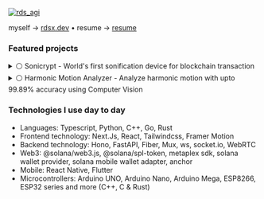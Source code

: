 [![rds_agi](https://github.com/rudrodip/rudrodip/assets/77154365/0699adb3-7354-4c18-b030-1aa9578845ad)](https://rdsx.dev)

myself &rarr; [rdsx.dev](https://rdsx.dev) • resume &rarr; [resume](https://drive.google.com/file/d/1HEX_TzOW2YgVPsBTcHtsxiVTT7xz-f7M/view?usp=sharing)

### Featured projects

<details>
  <summary>
    ⚪️ Sonicrypt - World's first sonification device for blockchain transaction
  </summary>

  <br />
  
  <img align="right" width="40%" src="https://github.com/rudrodip/rudrodip/assets/77154365/3b034a80-8fb4-4c1b-9671-bbd13850e3c8" />
  
  [Sonicrypt](https://github.com/Sonicrypt) is a compact and intuitive device designed to enhance the user experience for both buyers and sellers engaging in crypto transactions
  It consists of a hardware device, mobile app and a website
  
  **Tech stack**:
  - Firmware
    - Language: C++
    - Microcontroller: ESP32-S3
   
  - Mobile app
    - Language: Typescript, Javascript
    - Framework: React Native (Expo)
    - Libs/SDKs: Solana web3js, Solana mobile wallet adapter
   
  - Website
    - Language: Typescript
    - Framework: Next.JS
    - Style: CSS, Tailwindcss
    - Animation: Framer motion
    - Libs/SDKs: Solana web3js 
  
  Website: [**_sonicrypt.rdsx.dev_**](https://sonicrypt.org)
  Video: [**Youtube**](https://www.youtube.com/watch?v=yUm7kYV3p28)
  Twitter: [**@sonicrypt**](https://x.com/sonicrypt)
</details>

<details>
  <summary>⚪️ Harmonic Motion Analyzer - Analyze harmonic motion with upto 99.89% accuracy using Computer Vision</summary>

  <br />
  
  <img align="right" width="40%" src="https://github.com/rudrodip/rudrodip/assets/77154365/8e987758-aa89-42cd-bc1c-90711bb39084" />

  [Harmonic Motion Analyzer](https://github.com/rudrodip/Harmonic-Oscillator-CV) is designed to analyze the harmonic oscillation of an object using computer vision techniques

  **Tech stack**:
  - Language: Python
  - GUI: PyQT5
  - Libs: SciPy, OpenCV-headless, Numpy, Matplotlib, PyQT5-graph
    
  Blog: [**_blog_**](https://www.rdsx.dev/blog/harmonic-oscillation-analyzer)
  Video: [**Youtube**](https://www.youtube.com/watch?v=dalsCsHtreU&t=1220s)
</details>

### Technologies I use day to day

- Languages: Typescript, Python, C++, Go, Rust
- Frontend technology: Next.Js, React, Tailwindcss, Framer Motion
- Backend technology: Hono, FastAPI, Fiber, Mux, ws, socket.io, WebRTC
- Web3: @solana/web3.js, @solana/spl-token, metaplex sdk, solana wallet provider, solana mobile wallet adapter, anchor
- Mobile: React Native, Flutter
- Microcontrollers: Arduino UNO, Arduino Nano, Arduino Mega, ESP8266, ESP32 series and more (C++, C & Rust)
